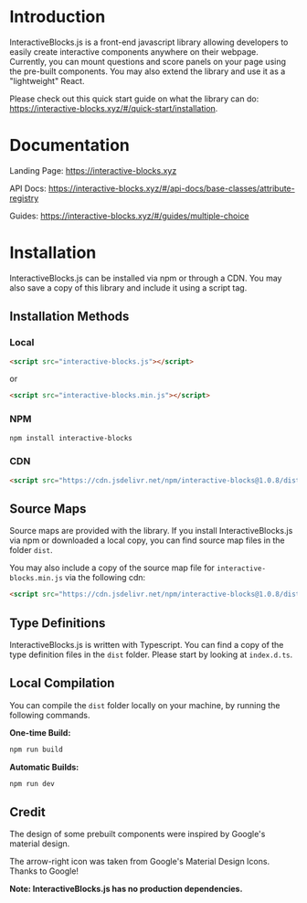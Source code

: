 # Introduction

InteractiveBlocks.js is a front-end javascript library allowing developers to easily create interactive components anywhere on their webpage.
Currently, you can mount questions and score panels on your page using the pre-built components.
You may also extend the library and use it as a "lightweight" React.

Please check out this quick start guide on what the library can do: https://interactive-blocks.xyz/#/quick-start/installation.

# Documentation

Landing Page: https://interactive-blocks.xyz

API Docs: https://interactive-blocks.xyz/#/api-docs/base-classes/attribute-registry

Guides: https://interactive-blocks.xyz/#/guides/multiple-choice

# Installation

InteractiveBlocks.js can be installed via npm or through a CDN. You may also save a copy of this library and include it using a script tag.

## Installation Methods

### Local

```html
<script src="interactive-blocks.js"></script>
```

or

```html
<script src="interactive-blocks.min.js"></script>
```

### NPM

```bash
npm install interactive-blocks
```

### CDN

```html
<script src="https://cdn.jsdelivr.net/npm/interactive-blocks@1.0.8/dist/interactive-blocks.min.js"></script>
```

## Source Maps

Source maps are provided with the library. If you install InteractiveBlocks.js via npm or downloaded a local copy, you can find source map files in the folder `dist`.

You may also include a copy of the source map file for `interactive-blocks.min.js` via the following cdn:

```html
<script src="https://cdn.jsdelivr.net/npm/interactive-blocks@1.0.8/dist/interactive-blocks.min.js.map"></script>
```

## Type Definitions

InteractiveBlocks.js is written with Typescript.
You can find a copy of the type definition files in the `dist` folder.
Please start by looking at `index.d.ts`.

## Local Compilation

You can compile the `dist` folder locally on your machine, by running the following commands.

**One-time Build:**

```bash
npm run build
```

**Automatic Builds:**

```bash
npm run dev
```

## Credit

The design of some prebuilt components were inspired by Google's material design.

The arrow-right icon was taken from Google's Material Design Icons. Thanks to Google!

**Note: InteractiveBlocks.js has no production dependencies.**
